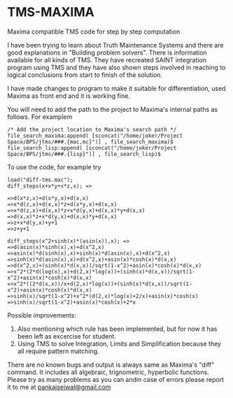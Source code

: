 # TMS-MAXIMA
Maxima compatible TMS code for step by step computation

I have been trying to learn about Truth Maintenance Systems and there are good explanations in "Building problem solvers". There is information available for all kinds of TMS. They have recreated SAINT integration program using TMS and they have also shown steps involved in reaching to logical conclusions from start to finish of the solution.

I have made changes to program to make it suitable for differentiation, used Maxima as front end and it is working fine.

You will need to add the path to the project to Maxima's internal paths as follows. For examplem

    /* Add the project location to Maxima's search path */
    file_search_maxima:append( [sconcat("/home/joker/Project Space/BPS/jtms/###.{mac,mc}")] , file_search_maxima)$
    file_search_lisp:append( [sconcat("/home/joker/Project Space/BPS/jtms/###.{lisp}")] , file_search_lisp)$

To use the code, for example try

    load("diff-tms.mac");
    diff_steps(x+x*y+x*z,x); =>
    
    =>d(x*z,x)+d(x*y,x)+d(x,x)
    =>x*d(z,x)+d(x,x)*z+d(x*y,x)+d(x,x)
    =>x*d(z,x)+d(x,x)*z+x*d(y,x)+d(x,x)*y+d(x,x)
    =>d(x,x)*z+x*d(y,x)+d(x,x)*y+d(x,x)
    =>z+x*d(y,x)+y+1
    =>z+y+1
    
    diff_steps(x^2+sinh(x)*(asin(x)),x); => 
    =>d(asin(x)*sinh(x),x)+d(x^2,x)
    =>asin(x)*d(sinh(x),x)+sinh(x)*d(asin(x),x)+d(x^2,x)
    =>sinh(x)*d(asin(x),x)+d(x^2,x)+asin(x)*cosh(x)*d(x,x)
    =>d(x^2,x)+(sinh(x)*d(x,x))/sqrt(1-x^2)+asin(x)*cosh(x)*d(x,x)
    =>x^2*(2*d(log(x),x)+d(2,x)*log(x))+(sinh(x)*d(x,x))/sqrt(1-x^2)+asin(x)*cosh(x)*d(x,x)
    =>x^2*((2*d(x,x))/x+d(2,x)*log(x))+(sinh(x)*d(x,x))/sqrt(1-x^2)+asin(x)*cosh(x)*d(x,x)
    =>sinh(x)/sqrt(1-x^2)+x^2*(d(2,x)*log(x)+2/x)+asin(x)*cosh(x)
    =>sinh(x)/sqrt(1-x^2)+asin(x)*cosh(x)+2*x
    

Possible improvements:
1) Also mentioning which rule has been implemented, but for now it has been left as excercise for student.
2) Using TMS to solve Integration, Limits and Simplification because they all require pattern matching.

There are no known bugs and output is always same as Maxima's "diff" command. It includes all algebraic, trignometric, hyperbolic functions. Please try as many problems as you can andin case of errors please report it to me at pankajsejwal@gmail.com
